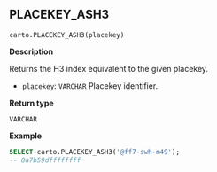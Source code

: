 ## PLACEKEY_ASH3

```sql:signature
carto.PLACEKEY_ASH3(placekey)
```

**Description**

Returns the H3 index equivalent to the given placekey.

* `placekey`: `VARCHAR` Placekey identifier.

**Return type**

`VARCHAR`

**Example**

```sql
SELECT carto.PLACEKEY_ASH3('@ff7-swh-m49');
-- 8a7b59dffffffff
```
